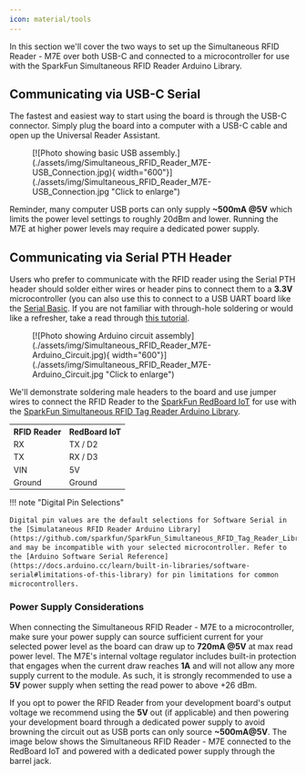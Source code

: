 ```yaml
---
icon: material/tools
---
```


In this section we'll cover the two ways to set up the Simultaneous RFID Reader - M7E over both USB-C and connected to a microcontroller for use with the SparkFun Simultaneous RFID Reader Arduino Library. 

## Communicating via USB-C Serial

The fastest and easiest way to start using the board is through the USB-C connector. Simply plug the board into a computer with a USB-C cable and open up the Universal Reader Assistant.

<figure markdown>
[![Photo showing basic USB assembly.](./assets/img/Simultaneous_RFID_Reader_M7E-USB_Connection.jpg){ width="600"}](./assets/img/Simultaneous_RFID_Reader_M7E-USB_Connection.jpg "Click to enlarge")
</figure>

Reminder, many computer USB ports can only supply <b>~500mA @5V</b> which limits the power level settings to roughly 20dBm and lower. Running the M7E at higher power levels may require a dedicated power supply.

## Communicating via Serial PTH Header

Users who prefer to communicate with the RFID reader using the Serial PTH header should solder either wires or header pins to connect them to a <b>3.3V</b> microcontroller (you can also use this to connect to a USB UART board like the [Serial Basic](https://www.sparkfun.com/products/15096). If you are not familiar with through-hole soldering or would like a refresher, take a read through [this tutorial](https://learn.sparkfun.com/tutorials/how-to-solder-through-hole-soldering).

<figure markdown>
[![Photo showing Arduino circuit assembly](./assets/img/Simultaneous_RFID_Reader_M7E-Arduino_Circuit.jpg){ width="600"}](./assets/img/Simultaneous_RFID_Reader_M7E-Arduino_Circuit.jpg "Click to enlarge")
</figure>

We'll demonstrate soldering male headers to the board and use jumper wires to connect the RFID Reader to the [SparkFun RedBoard IoT](https://www.sparkfun.com/products/19177) for use with the [SparkFun Simultaneous RFID Tag Reader Arduino Library](https://github.com/sparkfun/SparkFun_Simultaneous_RFID_Tag_Reader_Library).


<table>
    <tr>
        <th>RFID Reader</th>
        <th>RedBoard IoT</th>
    </tr>
    <tr>
        <td>RX</td>
        <td>TX / D2</sup></td>
    </tr>
    <tr>
        <td>TX</td>
        <td>RX / D3</sup></td>
    </tr>
    <tr>
        <td>VIN</sup></td>
        <td>5V</td>
    </tr>
    <tr>
        <td>Ground</td>
        <td>Ground</td>
    </tr>
</table>

!!! note "Digital Pin Selections"

    Digital pin values are the default selections for Software Serial in the [Simulataneous RFID Reader Arduino Library](https://github.com/sparkfun/SparkFun_Simultaneous_RFID_Tag_Reader_Library) and may be incompatible with your selected microcontroller. Refer to the [Arduino Software Serial Reference](https://docs.arduino.cc/learn/built-in-libraries/software-serial#limitations-of-this-library) for pin limitations for common microcontrollers.



### Power Supply Considerations

When connecting the Simultaneous RFID Reader - M7E to a microcontroller, make sure your power supply can source sufficient current for your selected power level as the board can draw up to <b>720mA @5V</b> at max read power level. The M7E's internal voltage regulator includes built-in protection that engages when the current draw reaches <b>1A</b> and will not allow any more supply current to the module. As such, it is strongly recommended to use a <b>5V</b> power supply when setting the read power to above +26 dBm.

If you opt to power the RFID Reader from your development board's output voltage we recommend using the <b>5V</b> out (if applicable) and then powering your development board through a dedicated power supply to avoid browning the circuit out as USB ports can only source <b>~500mA@5V</b>. The image below shows the Simultaneous RFID Reader - M7E connected to the RedBoard IoT and powered with a dedicated power supply through the barrel jack.
